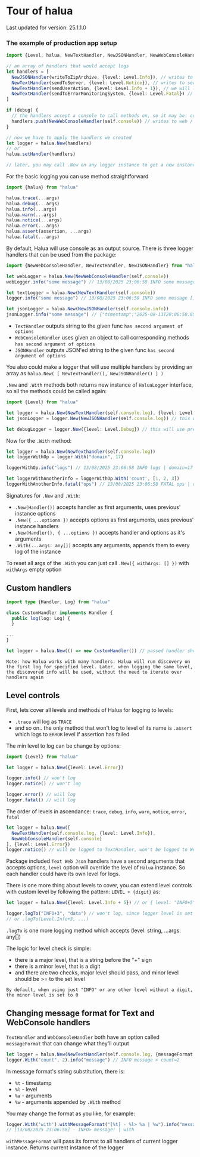 # Tour of halua

Last updated for version: 25.1.1.0

### The example of production app setup

```ts
import {Level, halua, NewTextHandler, NewJSONHandler, NewWebConsoleHandler} from 'halua'

// an array of handlers that would accept logs
let handlers = [
  NewJSONHandler(writeToZipArchive, {level: Level.Info}), // writes to client-side archive, only logs that are Info-Level or higher
  NewTextHandler(sendToServer, {level: Level.Notice}), // writes to server, only logs that are Notice-level or higher
  NewTextHandler(sendUserAction, {level: Level.Info + 1}), // we will log user actions on a different level, so that it will be easy to filter
  NewTextHandler(sendToErrorMonitoringSystem, {level: Level.Fatal}) // writes to monitoring system
]

if (debug) {
  // the handlers accept a console to call methods on, so it may be: console, window.console, self.console or your console implementation
  handlers.push(NewWebConsoleHandler(self.console)) // writes to web / nodejs console
}

// now we have to apply the handlers we created
let logger = halua.New(handlers)
// or 
halua.setHandler(handlers)

// later, you may call .New on any logger instance to get a new instance
```

For the basic logging you can use method straightforward

```ts
import {halua} from "halua"

halua.trace(...args)
halua.debug(...args)
halua.info(...args)
halua.warn(...args)
halua.notice(...args)
halua.error(...args)
halua.assert(assertion, ...args)
halua.fatal(...args)
```

By default, Halua will use console as an output source. There is three logger handlers that can be used from the
package:

```ts
import {NewWebConsoleHandler, NewTextHandler, NewJSONHandler} from "halua"

let webLogger = halua.New(NewWebConsoleHandler(self.console))
webLogger.info("some message") // 13/08/2025 23:06:58 INFO some message []

let textLogger = halua.New(NewTextHandler(self.console))
logger.info("some message") // 13/08/2025 23:06:58 INFO some message []

let jsonLogger = halua.New(NewJSONHandler(self.console.info))
jsonLogger.info("some message") // {"timestamp":"2025-08-13T20:06:58.857Z","args":["some message",[]],"level":"INFO"}
```

- `TextHandler` outputs string to the given func `has second argument of options`
- `WebConsoleHandler` uses given an object to call corresponding methods `has second argument of options`
- `JSONHandler` outputs JSON'ed string to the given func `has second argument of options`

You also could make a logger that will use multiple handlers by providing an array as
`halua.New( [ NewTextHandler(), NewJSONHandler() ] )`

`.New` and `.With` methods both returns new instance of `HaluaLogger` interface, so all the methods could be called
again:

```ts
import {Level} from "halua"

let logger = halua.New(NewTextHandler(self.console.log), {level: Level.Info})
let jsonLogger = logger.New(NewJSONHandler(self.console.log)) // this will use previously passed options (level) as its' options

let debugLogger = logger.New({level: Level.Debug}) // this will use previously passed TextHandler, but with "Debug" level as default 
```

Now for the `.With` method:

```ts
let logger = halua.New(NewTexthandler(self.console.log))
let loggerWithOp = logger.With("domain", 17)

loggerWithOp.info("logs") // 13/08/2025 23:06:58 INFO logs | domain=17

let loggerWithAnotherInfo = loggerWithOp.With('count', [1, 2, 3])
loggerWithAnotherInfo.fatal("ops") // 13/08/2025 23:06:58 FATAL ops | domain=17 count=[1,2,3] 
```

Signatures for `.New` and `.With`:

- `.New(Handler())` accepts handler as first arguments, uses previous' instance options
- `.New({ ...options })` accepts options as first arguments, uses previous' instance handlers
- `.New(Handler(), { ...options })` accepts handler and options as it's arguments
- `.With(...args: any[])` accepts any arguments, appends them to every log of the instance

To reset all args of the `.With` you can just call `.New({ withArgs: [] })` with `withArgs` empty option

## Custom handlers

```ts
import type {Handler, Log} from "halua"

class CustomHandler implements Handler {
  public log(log: Log) {
  }

...
}

let logger = halua.New(() => new CustomHandler()) // passed handler should be a func that returns an interface of Handler{}
```

`Note: how Halua works with many handlers. Halua will run discovery on the first log for specified level. Later, when logging the same level, 
the discovered info will be used, without the need to iterate over handlers again`

## Level controls

First, lets cover all levels and methods of Halua for logging to levels:

- `.trace` will log as `TRACE`
- and so on.. the only method that won't log to level of its name is `.assert` which logs to `ERROR` level if assertion
  has failed

The min level to log can be change by options:

```ts
import {Level} from "halua"

let logger = halua.New({level: Level.Error})

logger.info() // won't log
logger.notice() // won't log

logger.error() // will log
logger.fatal() // will log
```

The order of levels in ascendance: `trace`, `debug`, `info`, `warn`, `notice`, `error`, `fatal`

```ts
let logger = halua.New([
  NewTextHandler(self.console.log, {level: Level.Info}),
  NewWebConsoleHandler(self.console)
], {level: Level.Error})
logger.notice() // will be logged to TextHandler, won't be logged to WebConsoleHandler
```

Package included `Text Web Json` handlers have a second arguments that accepts options, `level` option will override
the level of `Halua` instance. So each handler could have its own level for logs.

There is one more thing about levels to cover, you can extend level controls with custom level by following the pattern:
`LEVEL + {digit}` as:

```ts
let logger = halua.New({level: Level.Info + 5}) // or { level: "INFO+5" }

logger.logTo("INFO+3", "data") // won't log, since logger level is set to +5
// or .logTo(Level.Info+3, ...)
```

`.logTo` is one more logging method which accepts (level: string, ...args: any[])

The logic for level check is simple:

- there is a major level, that is a string before the "+" sign
- there is a minor level, that is a digit
- and there are two checks, major level should pass, and minor level should be >= to the set level

`By default, when using just "INFO" or any other level without a digit, the minor level is set to 0`

## Changing message format for Text and WebConsole handlers

`TextHandler` and `WebConsoleHandler` both have an option called `messageFormat` that can change what they'll output

```ts
let logger = halua.New(NewTextHandler(self.console.log, {messageFormat: "%l %a > %w"}))
logger.With("count", 2).info("message") // INFO message > count=2
```

In message format's string substitution, there is:

- `%t` - timestamp
- `%l` - level
- `%a` - arguments
- `%w` - arguments appended by `.With` method

You may change the format as you like, for example:

```ts
logger.With('with').withMessageFormat("[%t] - %l> %a | %w").info("message!")
// [13/08/2025 23:06:58] - INFO> message! | with  
```

`withMessageFormat` will pass its format to all handlers of current logger instance. Returns current instance of the
logger 
